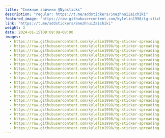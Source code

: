 ```yaml
---
title: "Снежные зайчики @Nyasticks"
description: "regular: https://t.me/addstickers/SnezhnuiZaichiki"
featured_image: "https://raw.githubusercontent.com/kylelin1998/tg-sticker-spreading-worldwide-images/main/img/4010f710-4189-4651-b59c-04e5ce2b86fc.jpg"
link: "https://t.me/addstickers/SnezhnuiZaichiki"
weight: 3
date: 2024-01-15T09:09:09+08:00
images:
  - https://raw.githubusercontent.com/kylelin1998/tg-sticker-spreading-worldwide-images/main/img/4010f710-4189-4651-b59c-04e5ce2b86fc.jpg
  - https://raw.githubusercontent.com/kylelin1998/tg-sticker-spreading-worldwide-images/main/img/f151bae0-3805-4e7c-9c42-1122d74f29d3.jpg
  - https://raw.githubusercontent.com/kylelin1998/tg-sticker-spreading-worldwide-images/main/img/a764c130-0729-4af7-a586-3cf5dc1c83be.jpg
  - https://raw.githubusercontent.com/kylelin1998/tg-sticker-spreading-worldwide-images/main/img/9ec5dafa-c74b-464b-a7a3-f5ad96d36d7f.jpg
  - https://raw.githubusercontent.com/kylelin1998/tg-sticker-spreading-worldwide-images/main/img/b37079fe-69a1-4708-a6f1-6163b894fad7.jpg
  - https://raw.githubusercontent.com/kylelin1998/tg-sticker-spreading-worldwide-images/main/img/dbccce9f-ada4-46a3-b1b2-9c8e5f909911.jpg
  - https://raw.githubusercontent.com/kylelin1998/tg-sticker-spreading-worldwide-images/main/img/660c7f7d-4bbc-42e9-ab0a-523847496839.jpg
  - https://raw.githubusercontent.com/kylelin1998/tg-sticker-spreading-worldwide-images/main/img/e9699a9b-f788-42bb-b6a4-bfd65175aa48.jpg
  - https://raw.githubusercontent.com/kylelin1998/tg-sticker-spreading-worldwide-images/main/img/aa28cf6f-222b-4763-9279-fd1122b51319.jpg
  - https://raw.githubusercontent.com/kylelin1998/tg-sticker-spreading-worldwide-images/main/img/dfd1b137-ca52-4186-aea9-3f479337ac4f.jpg
  - https://raw.githubusercontent.com/kylelin1998/tg-sticker-spreading-worldwide-images/main/img/104109fc-da37-4f45-9928-8c1577f7e74f.jpg
  - https://raw.githubusercontent.com/kylelin1998/tg-sticker-spreading-worldwide-images/main/img/51678af9-94f8-489e-8525-c84e22da5919.jpg
  - https://raw.githubusercontent.com/kylelin1998/tg-sticker-spreading-worldwide-images/main/img/34da0c88-c0bd-4a44-8afe-88f6e5ef1712.jpg
  - https://raw.githubusercontent.com/kylelin1998/tg-sticker-spreading-worldwide-images/main/img/90cff510-9660-47c0-a7a7-8b0f5d344669.jpg
  - https://raw.githubusercontent.com/kylelin1998/tg-sticker-spreading-worldwide-images/main/img/3ddf7307-c0d2-4c03-b76a-488c374107c7.jpg
  - https://raw.githubusercontent.com/kylelin1998/tg-sticker-spreading-worldwide-images/main/img/bf9b8c5e-9584-497a-a99c-8a019e32ff86.jpg
  - https://raw.githubusercontent.com/kylelin1998/tg-sticker-spreading-worldwide-images/main/img/300103f6-99c6-4c82-995e-4f2317ae71c7.jpg
  - https://raw.githubusercontent.com/kylelin1998/tg-sticker-spreading-worldwide-images/main/img/6c32cc4c-1518-4838-8804-193b44449659.jpg
  - https://raw.githubusercontent.com/kylelin1998/tg-sticker-spreading-worldwide-images/main/img/adc9ee04-9f05-4e92-b37d-94b722cc7c01.jpg
  - https://raw.githubusercontent.com/kylelin1998/tg-sticker-spreading-worldwide-images/main/img/f443c0de-f692-437d-9115-87864eaf115c.jpg
---
```

